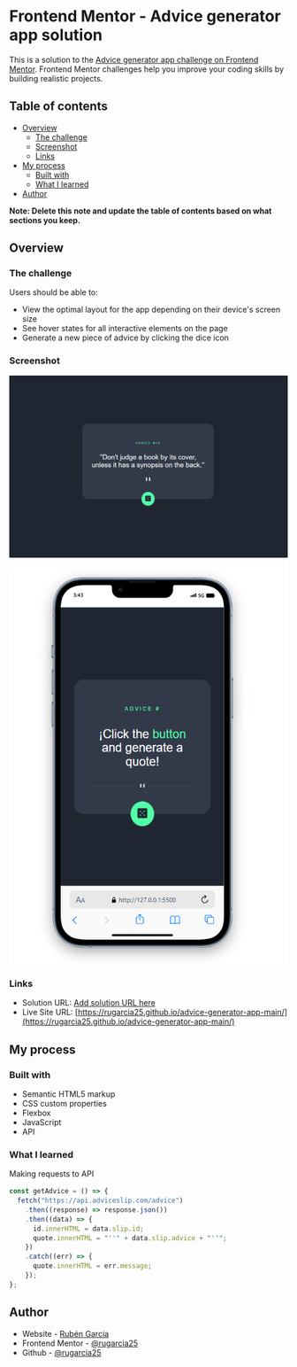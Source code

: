 # Frontend Mentor - Advice generator app solution

This is a solution to the [Advice generator app challenge on Frontend Mentor](https://www.frontendmentor.io/challenges/advice-generator-app-QdUG-13db). Frontend Mentor challenges help you improve your coding skills by building realistic projects.

## Table of contents

- [Overview](#overview)
  - [The challenge](#the-challenge)
  - [Screenshot](#screenshot)
  - [Links](#links)
- [My process](#my-process)
  - [Built with](#built-with)
  - [What I learned](#what-i-learned)
- [Author](#author)

**Note: Delete this note and update the table of contents based on what sections you keep.**

## Overview

### The challenge

Users should be able to:

- View the optimal layout for the app depending on their device's screen size
- See hover states for all interactive elements on the page
- Generate a new piece of advice by clicking the dice icon

### Screenshot

![](./images/web.png)
![](./images/mobile.png)

### Links

- Solution URL: [Add solution URL here](https://your-solution-url.com)
- Live Site URL: [https://rugarcia25.github.io/advice-generator-app-main/](https://rugarcia25.github.io/advice-generator-app-main/)

## My process

### Built with

- Semantic HTML5 markup
- CSS custom properties
- Flexbox
- JavaScript
- API

### What I learned

Making requests to API

```js
const getAdvice = () => {
  fetch("https://api.adviceslip.com/advice")
    .then((response) => response.json())
    .then((data) => {
      id.innerHTML = data.slip.id;
      quote.innerHTML = "''" + data.slip.advice + "''";
    })
    .catch((err) => {
      quote.innerHTML = err.message;
    });
};
```

## Author

- Website - [Rubén Garcia](https://rgdev.netlify.app/)
- Frontend Mentor - [@rugarcia25](https://www.frontendmentor.io/profile/rugarcia25)
- Github - [@rugarcia25](https://github.com/rugarcia25)
